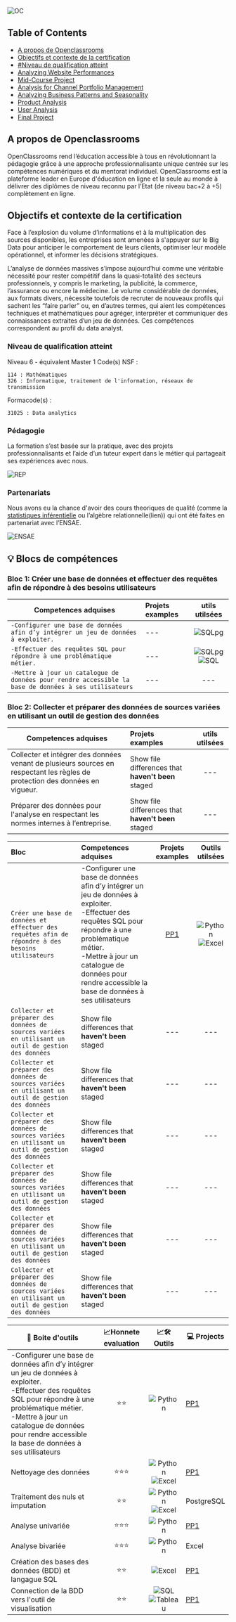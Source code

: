 
![OC](https://github.com/ocon-ene/openclassrooms-Data-Analyst/blob/main/images/OC%20logo.PNG)

## Table of Contents

- [A propos de Openclassrooms](#a-propos-de-openclassrooms)
- [Objectifs et contexte de la certification](#objectifs-et-contexte-de-la-certification)
- [#Niveau de qualification atteint](#niveau-de-qualification-atteint)
- [Analyzing Website Performances](#analyzing-website-performances)
- [Mid-Course Project](#mid-course-project)
- [Analysis for Channel Portfolio Management](#analysis-for-channel-portfolio-management)
- [Analyzing Business Patterns and Seasonality](#analyzing-business-patterns-and-seasonality)
- [Product Analysis](#product-analysis)
- [User Analysis](#user-analysis)
- [Final Project](#final-project)

## A propos de Openclassrooms

OpenClassrooms rend l’éducation accessible à tous en révolutionnant la pédagogie grâce à une approche professionnalisante unique centrée sur les compétences numériques et du mentorat individuel. OpenClassrooms est la plateforme leader en Europe d'éducation en ligne et la seule au monde à délivrer des diplômes de niveau reconnu par l’Etat (de niveau bac+2 à +5) complètement en ligne. 

## Objectifs et contexte de la certification

Face à l’explosion du volume d’informations et à la multiplication des sources disponibles, les entreprises sont amenées à s'appuyer sur le Big Data pour anticiper le comportement de leurs clients, optimiser leur modèle opérationnel, et informer les décisions stratégiques. 

L’analyse de données massives s’impose aujourd’hui comme une véritable nécessité pour rester compétitif dans la quasi-totalité des secteurs professionnels, y compris le marketing, la publicité, la commerce, l’assurance ou encore la médecine. Le volume considérable de données, aux formats divers, nécessite toutefois de recruter de nouveaux profils qui sachent les “faire parler” ou, en d’autres termes, qui aient les compétences techniques et mathématiques pour agréger, interpréter et communiquer des connaissances extraites d’un jeu de données. Ces compétences correspondent au profil du data analyst.  

### Niveau de qualification atteint 

Niveau 6 - équivalent Master 1
Code(s) NSF :

    114 : Mathématiques
    326 : Informatique, traitement de l'information, réseaux de transmission

Formacode(s) :

    31025 : Data analytics

### Pédagogie

La formation s’est basée sur la pratique, avec des projets professionnalisants et l’aide d’un tuteur expert dans le métier qui partageait ses expériences avec nous.

![REP](https://github.com/ocon-ene/openclassrooms-Data-Analyst/blob/main/images/REPARTITION.png)

### Partenariats

Nous avons eu la chance d'avoir des cours theoriques de qualité (comme la [statistiques inférentielle](https://openclassrooms.com/fr/course-certificates/9349576468) ou l’algèbre relationnelle(lien)) qui ont été faites en partenariat avec l’ENSAE.

![ENSAE](https://github.com/ocon-ene/openclassrooms-Data-Analyst/blob/main/images/ENSAE.png)


## 💡  Blocs de compétences

### **Bloc 1:** Créer une base de données et effectuer des requêtes afin de répondre à des besoins utilisateurs

| <div align="center">Competences adquises | Projets examples |utils utilsées
| :--- | :--- | :---: | 
| `-Configurer une base de données afin d’y intégrer un jeu de données à exploiter.` | --- |![SQLpg](https://img.icons8.com/color/28/null/postgreesql.png)|
| `-Effectuer des requêtes SQL pour répondre à une problématique métier.` | --- | ![SQLpg](https://img.icons8.com/color/28/null/postgreesql.png)![SQL](https://img.icons8.com/ios-filled/28/FFFFFF/sql.png) | 
| `-Mettre à jour un catalogue de données pour rendre accessible la base de données à ses utilisateurs` | --- |--- | 

### **Bloc 2:** Collecter et préparer des données de sources variées en utilisant un outil de gestion des données

| <div align="center">Competences adquises | Projets examples |utils utilsées
| :--- | :--- | :---: | 
| Collecter et intégrer des données venant de plusieurs sources en respectant les règles de protection des données en vigueur. | Show file differences that **haven't been** staged |--- |
| Préparer des données pour l'analyse en respectant les normes internes à l’entreprise. | Show file differences that **haven't been** staged |--- | 






| Bloc | Competences adquises | Projets examples | Outils utilsées
| :--- | :--- | :---: | :---: |
| `Créer une base de données et effectuer des requêtes afin de répondre à des besoins utilisateurs` | -Configurer une base de données afin d’y intégrer un jeu de données à exploiter.<br>-Effectuer des requêtes SQL pour répondre à une problématique métier.<br>-Mettre à jour un catalogue de données pour rendre accessible la base de données à ses utilisateurs | [PP1](https://github.com/ocon-ene/SQL_Valeur_fonciere_p1) | ![Python](https://img.icons8.com/color/24/null/python--v1.png)<br>![Excel](https://img.icons8.com/color/24/null/microsoft-excel-2019--v1.png) |
| `Collecter et préparer des données de sources variées en utilisant un outil de gestion des données` | Show file differences that **haven't been** staged |--- | --- |
| `Collecter et préparer des données de sources variées en utilisant un outil de gestion des données` | Show file differences that **haven't been** staged |--- | --- |
| `Collecter et préparer des données de sources variées en utilisant un outil de gestion des données` | Show file differences that **haven't been** staged |--- | --- |
| `Collecter et préparer des données de sources variées en utilisant un outil de gestion des données` | Show file differences that **haven't been** staged |--- | --- |
| `Collecter et préparer des données de sources variées en utilisant un outil de gestion des données` | Show file differences that **haven't been** staged |--- | --- |
| `Collecter et préparer des données de sources variées en utilisant un outil de gestion des données` | Show file differences that **haven't been** staged |--- | --- |


| <div align="center">:school_satchel: **Boite d'outils**  | :chart_with_upwards_trend:Honnete evaluation  | :chart_with_upwards_trend:🛠️ **Outils**  | 💻 Projects |
|:-----|-----------|-----------|-----------|
|-Configurer une base de données afin d’y intégrer un jeu de données à exploiter.<br>-Effectuer des requêtes SQL pour répondre à une problématique métier.<br>-Mettre à jour un catalogue de données pour rendre accessible la base de données à ses utilisateurs | <div align="center">:star::star:|  <div align="center">![Python](https://img.icons8.com/color/24/null/python--v1.png) | [PP1](https://github.com/ocon-ene/SQL_Valeur_fonciere_p1) |
|Nettoyage des données  | <div align="center">:star::star::star: |  <div align="center">![Python](https://img.icons8.com/color/24/null/python--v1.png)![Excel](https://img.icons8.com/color/24/null/microsoft-excel-2019--v1.png) | [PP1](https://github.com/ocon-ene/SQL_Valeur_fonciere_p1)|
|Traitement des nuls et imputation  | <div align="center">:star::star: | <div align="center">![Python](https://img.icons8.com/color/24/null/python--v1.png)![Excel](https://img.icons8.com/color/24/null/microsoft-excel-2019--v1.png) | PostgreSQL |
|Analyse univariée  | <div align="center">:star::star::star: | <div align="center">![Python](https://img.icons8.com/color/24/null/python--v1.png) | [PP1](https://github.com/ocon-ene/SQL_Valeur_fonciere_p1) |
| <div align="left">Analyse bivariée  | <div align="center">:star::star::star: | <div align="center">![Python](https://img.icons8.com/color/24/null/python--v1.png)| Excel |
| <div align="left">Création des bases des données (BDD) et langague SQL | <div align="center">:star::star: | <div align="center">![Excel](https://img.icons8.com/color/24/null/microsoft-excel-2019--v1.png) | [PP1](https://github.com/ocon-ene/SQL_Valeur_fonciere_p1) |
| <div align="left">Connection de la BDD vers l'outil de visualisation | <div align="center">:star::star: | <div align="center">![SQL](https://img.icons8.com/color/20/null/postgreesql.png)![Tableau](https://img.icons8.com/color/24/null/tableau-software.png) | [PP1](https://github.com/ocon-ene/SQL_Valeur_fonciere_p1) |
  
